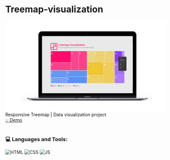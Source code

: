 # Treemap-visualization
![Banner](https://github.com/PeterWorakarn/treemap-visualization/blob/main/Slide%20%E2%80%93%20Treemap%20%E2%80%93%201@3x.png)
Responsive Treemap | Data visualization project <br>
[💡 Demo](https://visualize.datayolk.net/)
<br>
<br>
### 💻 Languages and Tools:
<img alt="HTML" src="https://img.shields.io/badge/HTML5-E34F26?style=for-the-badge&logo=html5&logoColor=white"/> <img alt="CSS" src="https://img.shields.io/badge/CSS3-1572B6?style=for-the-badge&logo=css3&logoColor=white"/> <img alt="JS" src="https://img.shields.io/badge/JavaScript-F7DF1E?style=for-the-badge&logo=javascript&logoColor=black"/>


